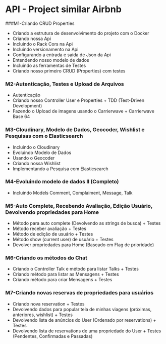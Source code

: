 # API - Project similar Airbnb

###M1-Criando CRUD Properties
  * Criando a estrutura de desenvolvimento do projeto com o Docker
  * Criando nossa Api
  * Incluindo o Rack Cors na Api
  * Incluindo versionamento na Api
  * Configurando a entrada e saída de Json da Api
  * Entendendo nosso modelo de dados
  * Incluindo as ferramentas de Testes
  * Criando nosso primeiro CRUD (Properties) com testes

### M2-Autenticação, Testes e Upload de Arquivos
  * Autenticação
  * Criando nosso Controller User e Properties + TDD (Test-Driven Development)
  * Fazendo o Upload de imagens usando o Carrierwave + Carrierwave Base 64

### M3-Cloudinary, Modelo de Dados, Geocoder, Wishlist e Pesquisas com o Elasticsearch
  * Incluindo o Cloudinary
  * Evoluindo Modelo de Dados
  * Usando o Geocoder
  * Criando nossa Wishlist
  * Implementando a Pesquisa com Elasticsearch

### M4-Evoluindo modelo de dados II (Completo)
  * Incluindo Models Comment, Complaiment, Message, Talk

### M5-Auto Complete, Recebendo Avaliação, Edição Usuário, Devolvendo propriedades para Home
  * Método para auto complete (Devolvendo as strings de busca) + Testes
  * Método receber avaliação + Testes
  * Método de edição de usuário + Testes
  * Método show (current user) de usuário + Testes
  * Devolver propriedades para Home (Baseado em Flag de prioridade)

### M6-Criando os métodos do Chat
  * Criando o Controller Talk e método para listar Talks + Testes
  * Criando método para listar as Mensagens + Testes
  * Criando método para criar Mensagens + Testes

### M7-Criando novas reservas de propriedades para usuários
  * Criando nova reservation + Testes
  * Devolvendo dados para popular tela de minhas viagens (próximas, anteriores, wishlist) + Testes
  * Devolvendo lista de anúncios do User (Ordenado por reservations) + Testes
  * Devolvendo lista de reservations de uma propriedade do User + Testes (Pendentes, Confirmadas e Passadas)
